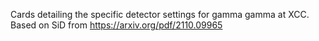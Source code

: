 Cards detailing the specific detector settings for gamma gamma at XCC. Based on SiD from https://arxiv.org/pdf/2110.09965
